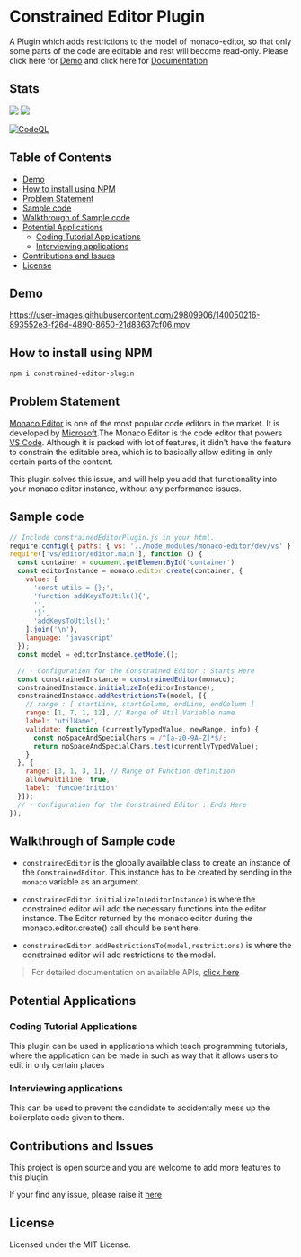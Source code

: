 # Constrained Editor Plugin <!-- omit in toc -->

A Plugin which adds restrictions to the model of monaco-editor, so that only some parts of the code are editable and rest will become read-only. Please click here for [Demo](https://constrained-editor-plugin.vercel.app/playground) and click here for [Documentation](https://constrained-editor-plugin.vercel.app/)

## Stats <!-- omit in toc -->

<a href="https://github.com/Pranomvignesh/constrained-editor-plugin/issues">
<img  src="https://img.shields.io/github/issues/Pranomvignesh/constrained-editor-plugin?style=for-the-badge"/></a>

<a href="https://github.com/Pranomvignesh/constrained-editor-plugin/stargazers">
<img  src="https://img.shields.io/github/stars/Pranomvignesh/constrained-editor-plugin?style=for-the-badge"></a>


[![CodeQL](https://github.com/Pranomvignesh/constrained-editor-plugin/actions/workflows/codeql-analysis.yml/badge.svg)](https://github.com/Pranomvignesh/constrained-editor-plugin/actions/workflows/codeql-analysis.yml)

## Table of Contents <!-- omit in toc -->

- [Demo](#demo)
- [How to install using NPM](#how-to-install-using-npm)
- [Problem Statement](#problem-statement)
- [Sample code](#sample-code)
- [Walkthrough of Sample code](#walkthrough-of-sample-code)
- [Potential Applications](#potential-applications)
  - [Coding Tutorial Applications](#coding-tutorial-applications)
  - [Interviewing applications](#interviewing-applications)
- [Contributions and Issues](#contributions-and-issues)
- [License](#license)

## Demo

https://user-images.githubusercontent.com/29809906/140050216-893552e3-f26d-4890-8650-21d83637cf06.mov


## How to install using NPM

```bash
npm i constrained-editor-plugin
```

## Problem Statement

[Monaco Editor](https://microsoft.github.io/monaco-editor/) is one of the most popular code editors in the market. It is developed by [Microsoft](https://www.microsoft.com/en-in).The Monaco Editor is the code editor that powers [VS Code](https://github.com/Microsoft/vscode). Although it is packed with lot of features, it didn't have the feature to constrain the editable area, which is to basically allow editing in only certain parts of the content.

This plugin solves this issue, and will help you add that functionality into your monaco editor instance, without any performance issues.

## Sample code

```javascript
// Include constrainedEditorPlugin.js in your html.
require.config({ paths: { vs: '../node_modules/monaco-editor/dev/vs' } });
require(['vs/editor/editor.main'], function () {
  const container = document.getElementById('container')
  const editorInstance = monaco.editor.create(container, {
    value: [
      'const utils = {};',
      'function addKeysToUtils(){',
      '',
      '}',
      'addKeysToUtils();'
    ].join('\n'),
    language: 'javascript'
  });
  const model = editorInstance.getModel();

  // - Configuration for the Constrained Editor : Starts Here
  const constrainedInstance = constrainedEditor(monaco);
  constrainedInstance.initializeIn(editorInstance);
  constrainedInstance.addRestrictionsTo(model, [{
    // range : [ startLine, startColumn, endLine, endColumn ]
    range: [1, 7, 1, 12], // Range of Util Variable name
    label: 'utilName',
    validate: function (currentlyTypedValue, newRange, info) {
      const noSpaceAndSpecialChars = /^[a-z0-9A-Z]*$/;
      return noSpaceAndSpecialChars.test(currentlyTypedValue);
    }
  }, {
    range: [3, 1, 3, 1], // Range of Function definition
    allowMultiline: true,
    label: 'funcDefinition'
  }]);
  // - Configuration for the Constrained Editor : Ends Here
});
```

## Walkthrough of Sample code

- `constrainedEditor` is the globally available class to create an instance of the `ConstrainedEditor`. This instance has to be created by sending in the `monaco` variable as an argument.

- `constrainedEditor.initializeIn(editorInstance)` is where the constrained editor will add the necessary functions into the editor instance. The Editor returned by the monaco editor during the monaco.editor.create() call should be sent here.
  
- `constrainedEditor.addRestrictionsTo(model,restrictions)` is where the constrained editor will add restrictions to the model. 

> For detailed documentation on available APIs, [click here](https://constrained-editor-plugin.vercel.app/docs/AvailableAPI/constrained-editor-instance-api)

## Potential Applications

### Coding Tutorial Applications

This plugin can be used in applications which teach programming tutorials, where the application can be made in such as way that it allows users to edit in only certain places

### Interviewing applications

This can be used to prevent the candidate to accidentally mess up the boilerplate code given to them.


## Contributions and Issues 

This project is open source and you are welcome to add more features to this plugin.

If your find any issue, please raise it [here](https://github.com/Pranomvignesh/constrained-editor-plugin/issues)

## License
Licensed under the MIT License.

